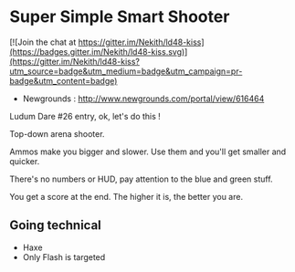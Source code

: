 # Super Simple Smart Shooter

[![Join the chat at https://gitter.im/Nekith/ld48-kiss](https://badges.gitter.im/Nekith/ld48-kiss.svg)](https://gitter.im/Nekith/ld48-kiss?utm_source=badge&utm_medium=badge&utm_campaign=pr-badge&utm_content=badge)

* Newgrounds : http://www.newgrounds.com/portal/view/616464

Ludum Dare #26 entry, ok, let's do this !

Top-down arena shooter.

Ammos make you bigger and slower. Use them and you'll get smaller and quicker.

There's no numbers or HUD, pay attention to the blue and green stuff.

You get a score at the end. The higher it is, the better you are.

## Going technical

* Haxe
* Only Flash is targeted
